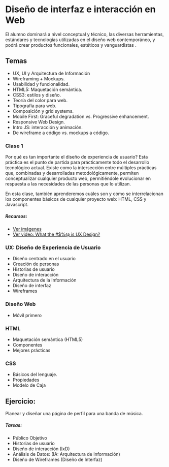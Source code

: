 # Diseño de interfaz e interacción en Web

El alumno dominará a nivel conceptual y técnico, las diversas herramientas, estándares y tecnologías utilizadas en el diseño web contemporáneo, y podrá crear productos funcionales, estéticos y vanguardistas .


## Temas

- UX, UI y Arquitectura de Información
- Wireframing + Mockups.
- Usabilidad y funcionalidad.
- HTML5: Maquetación semántica.
- CSS3: estilos y diseño.
- Teoría del color para web.
- Tipografía para web.
- Composición y grid systems.
- Mobile First: Graceful degradation vs. Progressive enhancement.
- Responsive Web Design.
- Intro JS: interacción y animación.
- De wireframe a código vs. mockups a código.




### Clase 1

Por qué es tan importante el diseño de experiencia de usuario? Esta práctica es el punto de partida para prácticamente todo el desarrollo tecnológico actual. Existe como la intersección entre múltiples prácticas que, combinadas y desarrolladas metodológicamente, permiten conceptualizar cualquier producto web, permitiéndole evolucionar en respuesta a las necesidades de las personas que lo utilizan.

En esta clase, también aprenderemos cuáles son y cómo se interrelacionan los componentes básicos de cualquier proyecto web: HTML, CSS y Javascript.

##### Recursos:

- [Ver imágenes](../master/clase1/img)
- [Ver video: What the #$%@ is UX Design?](https://www.youtube.com/watch?v=Ovj4hFxko7c)

### UX: Diseño de Experiencia de Usuario

- Diseño centrado en el usuario
- Creación de personas
- Historias de usuario
- Diseño de interacción
- Arquitectura de la Información
- Diseño de interfaz
- Wireframes


### Diseño Web

- Móvil primero


### HTML

   - Maquetación semántica (HTML5)
   - Componentes
   - Mejores prácticas


### CSS

   - Básicos del lenguaje.
   - Propiedades
   - Modelo de Caja


## Ejercicio:

Planear y diseñar una página de perfil para una banda de música.

##### Tareas:

- Público Objetivo
- Historias de usuario
- Diseño de interacción (IxD)
- Análisis de Datos: (IA: Arquitectura de Información)
- Diseño de Wireframes (Diseño de Interfaz)
